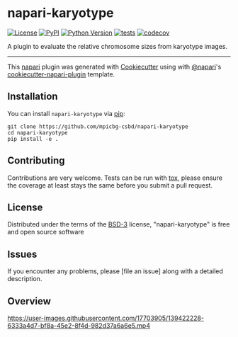 # napari-karyotype

[![License](https://img.shields.io/pypi/l/napari-karyotype.svg?color=green)](https://github.com/adibrov/napari-karyotype/raw/master/LICENSE)
[![PyPI](https://img.shields.io/pypi/v/napari-karyotype.svg?color=green)](https://pypi.org/project/napari-karyotype)
[![Python Version](https://img.shields.io/pypi/pyversions/napari-karyotype.svg?color=green)](https://python.org)
[![tests](https://github.com/adibrov/napari-karyotype/workflows/tests/badge.svg)](https://github.com/adibrov/napari-karyotype/actions)
[![codecov](https://codecov.io/gh/adibrov/napari-karyotype/branch/master/graph/badge.svg)](https://codecov.io/gh/adibrov/napari-karyotype)

A plugin to evaluate the relative chromosome sizes from karyotype images.

----------------------------------

This [napari] plugin was generated with [Cookiecutter] using with [@napari]'s [cookiecutter-napari-plugin] template.

<!--
Don't miss the full getting started guide to set up your new package:
https://github.com/napari/cookiecutter-napari-plugin#getting-started

and review the napari docs for plugin developers:
https://napari.org/docs/plugins/index.html
-->

## Installation

You can install `napari-karyotype` via [pip]:

    git clone https://github.com/mpicbg-csbd/napari-karyotype
    cd napari-karyotype
    pip install -e .

## Contributing

Contributions are very welcome. Tests can be run with [tox], please ensure
the coverage at least stays the same before you submit a pull request.

## License

Distributed under the terms of the [BSD-3] license,
"napari-karyotype" is free and open source software

## Issues

If you encounter any problems, please [file an issue] along with a detailed description.

[napari]: https://github.com/napari/napari
[Cookiecutter]: https://github.com/audreyr/cookiecutter
[@napari]: https://github.com/napari
[MIT]: http://opensource.org/licenses/MIT
[BSD-3]: http://opensource.org/licenses/BSD-3-Clause
[GNU GPL v3.0]: http://www.gnu.org/licenses/gpl-3.0.txt
[GNU LGPL v3.0]: http://www.gnu.org/licenses/lgpl-3.0.txt
[Apache Software License 2.0]: http://www.apache.org/licenses/LICENSE-2.0
[Mozilla Public License 2.0]: https://www.mozilla.org/media/MPL/2.0/index.txt
[cookiecutter-napari-plugin]: https://github.com/napari/cookiecutter-napari-plugin

[napari]: https://github.com/napari/napari
[tox]: https://tox.readthedocs.io/en/latest/
[pip]: https://pypi.org/project/pip/
[PyPI]: https://pypi.org/

## Overview



https://user-images.githubusercontent.com/17703905/139422228-6333a4d7-bf8a-45e2-8f4d-982d37a6a6e5.mp4

